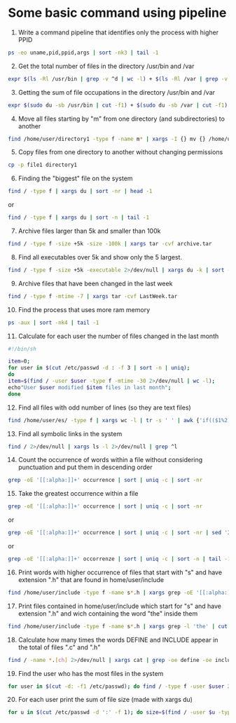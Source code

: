 # Some basic command using pipeline

1. Write a command pipeline that identifies only the process with higher PPID
```bash
ps -eo uname,pid,ppid,args | sort -nk3 | tail -1
```

2. Get the total number of files in the directory /usr/bin and /var
```bash
expr $(ls -Rl /usr/bin | grep -v ^d | wc -l) + $(ls -Rl /var | grep -v ^d | wc -l)
```

3. Getting the sum of file occupations in the directory /usr/bin and /var
```bash
expr $(sudo du -sb /usr/bin | cut -f1) + $(sudo du -sb /var | cut -f1)
```

4. Move all files starting by "m" from one directory (and subdirectories) to another
```bash
find /home/user/directory1 -type f -name m* | xargs -I {} mv {} /home/user/directory2
```

5. Copy files from one directory to another without changing permissions
```bash
cp -p file1 directory1
```

6. Finding the "biggest" file on the system
```bash
find / -type f | xargs du | sort -nr | head -1
```
or
```bash
find / -type f | xargs du | sort -n | tail -1
```

7. Archive files larger than 5k and smaller than 100k
```bash
find / -type f -size +5k -size -100k | xargs tar -cvf archive.tar
```

8. Find all executables over 5k and show only the 5 largest.
```bash
find / -type f -size +5k -executable 2>/dev/null | xargs du -k | sort -nk1 | tail -5 | xargs du -kh 2>/dev/null
```

9. Archive files that have been changed in the last week
```bash
find / -type f -mtime -7 | xargs tar -cvf LastWeek.tar
```

10. Find the process that uses more ram memory
```bash
ps -aux | sort -nk4 | tail -1
```

11. Calculate for each user the number of files changed in the last month
```bash
#!/bin/sh

item=0;
for user in $(cut /etc/passwd -d : -f 3 | sort -n | uniq);
do
item=$(find / -user $user -type f -mtime -30 2>/dev/null | wc -l);
echo"User $user modified $item files in last month";
done
```

12. Find all files with odd number of lines (so they are text files)
```bash
find /home/user/es/ -type f | xargs wc -l | tr -s ' ' | awk {'if(($1%2)!=0) print $2'}
```

13. Find all symbolic links in the system
```bash
find / 2>/dev/null | xargs ls -l 2>/dev/null | grep ^l
```

14. Count the occurrence of words within a file without considering punctuation and put them in
descending order
```bash
grep -oE '[[:alpha:]]+' occurrence | sort | uniq -c | sort -nr
```

15. Take the greatest occurrence within a file
```bash
grep -oE '[[:alpha:]]+' occurrence | sort | uniq -c | sort -nr
```
or
```bash
grep -oE '[[:alpha:]]+' occurrence | sort | uniq -c | sort -nr | sed '2d'
```
or
```bash
grep -oE '[[:alpha:]]+' occorrenze | sort | uniq -c | sort -n | tail -1
```

16. Print words with higher occurrence of files that start with "s" and have extension ".h" that are found in home/user/include
```bash
find /home/user/include -type f -name s*.h | xargs grep -oE '[[:alpha:]]+' | cut -d : -f 2 | sort | uniq -c | sort -nr
```

17. Print files contained in home/user/include which start for "s" and have extension ".h" and wich containing the word "the" inside them
```bash
find /home/user/include -type f -name s*.h | xargs grep -l 'the' | cut -d / -f 5
```

18. Calculate how many times the words DEFINE and INCLUDE appear in the total of files ".c" and ".h"
```bash
find / -name *.[ch] 2>/dev/null | xargs cat | grep -oe define -oe include | sort | uniq -c
```

19. Find the user who has the most files in the system
```bash
for user in $(cut -d: -f1 /etc/passwd); do find / -type f -user $user 2>/dev/null | echo -e $user:'\t' $(wc -l); done | sort -rn -k 2 | head -n 1
```

20. For each user print the sum of file size (made with xargs du)
```bash
for u in $(cut /etc/passwd -d ':' -f 1); do size=$(find / -user $u -type f 2>/dev/null | xargs du -bc 2>/dev/null | tail -1 | awk '{print $1}'); echo "$u, $size"; done
```
